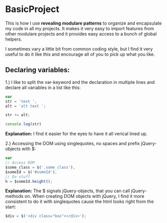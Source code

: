 # BasicProject

This is how I use **revealing modulare patterns** to organize and encapsulate my code in all my projects.
It makes it very easy to import features from other modulare projects and it provides easy access to a bunch of global helpers.

I sometimes vary a little bit from common coding style, but I find it very useful to do it like this and encourage all of you to pick up what you like.



## Declaring variables:

1.) I like to split the var-keyword and the declaration in multiple lines and declare all variables in a list like this:

```javascript
var
str = 'text ',
alt = 'alt text ';

str += alt;

console.log(str)
```

**Explanation:**
I find it easier for the eyes to have it all verical lined up.
 
 
 
 
2.) Accessing the DOM using singlequotes, no spaces and prefix jQuery-objects with $:

```javascript
var
// Access DOM
$some_class = $('.some_class'),
$someId = $('#someId'),
// Do stuff
h = $someId.height();
```

**Explanation:**
The $ signals jQuery-objects, that you can call jQuery-methods on.
When creating DOM objects with jQuery, I find it more consistent to do it with singlequotes cause the html looks right from the start:

```javascript
$div = $('<div class="box"></div>');
```



